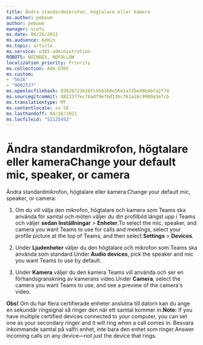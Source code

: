 ```yaml
---
title: Ändra standardmikrofon, högtalare eller kamera
ms.author: pebaum
author: pebaum
manager: scotv
ms.date: 04/26/2021
ms.audience: Admin
ms.topic: article
ms.service: o365-administration
ROBOTS: NOINDEX, NOFOLLOW
localization_priority: Priority
ms.collection: Adm_O365
ms.custom:
- "5616"
- "9002537"
ms.openlocfilehash: 03828723b28fc950160e56e1a72be49b4bfa2f70
ms.sourcegitcommit: d822377ec76adf9ef6d13bc761a16c9900a3e7cb
ms.translationtype: MT
ms.contentlocale: sv-SE
ms.lasthandoff: 04/26/2021
ms.locfileid: "52125452"
---
```

# <a name="change-your-default-mic-speaker-or-camera"></a><span data-ttu-id="eb8ec-102">Ändra standardmikrofon, högtalare eller kamera</span><span class="sxs-lookup"><span data-stu-id="eb8ec-102">Change your default mic, speaker, or camera</span></span>

<span data-ttu-id="eb8ec-103">Ändra standardmikrofon, högtalare eller kamera:</span><span class="sxs-lookup"><span data-stu-id="eb8ec-103">Change your default mic, speaker, or camera:</span></span>

1. <span data-ttu-id="eb8ec-104">Om du vill välja den mikrofon, högtalare och kamera som Teams ska använda för samtal och möten väljer du din profilbild längst upp i Teams och väljer **sedan Inställningar**  >  **Enheter**.</span><span class="sxs-lookup"><span data-stu-id="eb8ec-104">To select the mic, speaker, and camera you want Teams to use for calls and meetings, select your profile picture at the top of Teams, and then select **Settings** > **Devices**.</span></span>

1. <span data-ttu-id="eb8ec-105">Under **Ljudenheter** väljer du den högtalare och mikrofon som Teams ska använda som standard.</span><span class="sxs-lookup"><span data-stu-id="eb8ec-105">Under **Audio devices**, pick the speaker and mic you want Teams to use by default.</span></span> 

1. <span data-ttu-id="eb8ec-106">Under **Kamera** väljer du den kamera Teams vill använda och ser en förhandsgranskning av kamerans video.</span><span class="sxs-lookup"><span data-stu-id="eb8ec-106">Under **Camera**, select the camera you want Teams to use, and see a preview of the camera's video.</span></span> 

<span data-ttu-id="eb8ec-107">**Obs!** Om du har flera certifierade enheter anslutna till datorn kan du ange en sekundär ringsignal så ringer den när ett samtal kommer in.</span><span class="sxs-lookup"><span data-stu-id="eb8ec-107">**Note:** If you have multiple certified devices connected to your computer, you can set one as your secondary ringer and it will ring when a call comes in.</span></span> <span data-ttu-id="eb8ec-108">Besvara inkommande samtal på valfri enhet, inte bara den enhet som ringer.</span><span class="sxs-lookup"><span data-stu-id="eb8ec-108">Answer incoming calls on any device—not just the device that rings.</span></span>